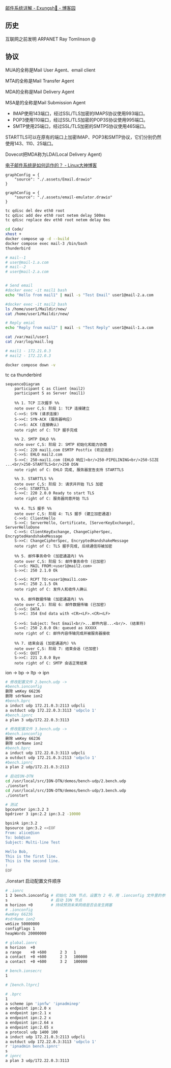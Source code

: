 [邮件系统详解 - Exungsh💫 - 博客园](https://www.cnblogs.com/exungsh/p/15890891.html)

## 历史

互联网之前发明 ARPANET  Ray Tomlinson  @

## 协议

MUA的全称是Mail User Agent、email client

MTA的全称是Mail Transfer Agent

MDA的全称是Mail Delivery Agent

MSA是的全称是Mail Submission Agent

- IMAP使用143端口，经过SSL/TLS加密的IMAPS协议使用993端口。
- POP3使用110端口，经过SSL/TLS加密的POP3S协议使用995端口。
- SMTP使用25端口，经过SSL/TLS加密的SMTPS协议使用465端口。

STARTTLS可以在原有的端口上加密IMAP、POP3和SMTP协议，它们分别仍然使用143、110、25端口。

Dovecot把MDA称为LDA(Local Delivery Agent)

[电子邮件系统是如何运作的？ - Linux大神博客](https://www.linuxdashen.com/电子邮件系统是如何运作的？)

```drawio
graphConfig = {
    "source": "./.assets/Email.drawio"
}
```

```drawio
graphConfig = {
    "source": "./.assets/email-emulator.drawio"
}
```

```bash
tc qdisc del dev eth0 root
tc qdisc add dev eth0 root netem delay 500ms
tc qdisc replace dev eth0 root netem delay 0ms

cd Code/
xhost +
docker compose up -d --build
docker compose exec mail-3 /bin/bash
thunderbird

# mail--1
# user@mail-1.a.com
# mail--2
# user@mail-2.a.com


# Send email
#docker exec -it mail1 bash
echo "Hello from mail1" | mail -s "Test Email" user1@mail-2.a.com

#docker exec -it mail2 bash
ls /home/user1/Maildir/new/
cat /home/user1/Maildir/new/

# Reply emial
echo "Reply from mail2" | mail -s "Test Reply" user1@mail-1.a.com

cat /var/mail/user1
cat /var/log/mail.log

# mail1 - 172.21.0.3
# mail2 - 172.22.0.3

docker compose down -v
```

tc ca thunderbird

```mermaid
sequenceDiagram
    participant C as Client (mail2)
    participant S as Server (mail1)

    %% 1. TCP 三次握手 %%
    note over C,S: 阶段 1: TCP 连接建立
    C->>S: SYN (请求连接)
    S->>C: SYN-ACK (服务器响应)
    C->>S: ACK (连接确认)
    note right of C: TCP 握手完成

    %% 2. SMTP EHLO %%
    note over C,S: 阶段 2: SMTP 初始化和能力协商
    S->>C: 220 mail1.com ESMTP Postfix (欢迎消息)
    C->>S: EHLO mail2.com
    S->>C: 250-mail1.com (EHLO 响应)<br/>250-PIPELINING<br/>250-SIZE ...<br/>250-STARTTLS<br/>250 DSN
    note right of C: EHLO 完成, 服务器宣告支持 STARTTLS

    %% 3. STARTTLS %%
    note over C,S: 阶段 3: 请求并开始 TLS 加密
    C->>S: STARTTLS
    S->>C: 220 2.0.0 Ready to start TLS
    note right of C: 服务器同意开始 TLS

    %% 4. TLS 握手 %%
    note over C,S: 阶段 4: TLS 握手 (建立加密通道)
    C->>S: ClientHello
    S->>C: ServerHello, Certificate, [ServerKeyExchange], ServerHelloDone
    C->>S: ClientKeyExchange, ChangeCipherSpec, EncryptedHandshakeMessage
    S->>C: ChangeCipherSpec, EncryptedHandshakeMessage
    note right of C: TLS 握手完成, 后续通信将被加密

    %% 5. 邮件事务命令 (加密通道内) %%
    note over C,S: 阶段 5: 邮件事务命令 (已加密)
    C->>S: MAIL FROM:<user1@mail2.com>
    S->>C: 250 2.1.0 Ok

    C->>S: RCPT TO:<user1@mail1.com>
    S->>C: 250 2.1.5 Ok
    note right of C: 发件人和收件人确认

    %% 6. 邮件数据传输 (加密通道内) %%
    note over C,S: 阶段 6: 邮件数据传输 (已加密)
    C->>S: DATA
    S->>C: 354 End data with <CR><LF>.<CR><LF>

    C->>S: Subject: Test Email<br/>...邮件内容...<br/>. (结束符)
    S->>C: 250 2.0.0 Ok: queued as XXXXX
    note right of C: 邮件内容传输完成并被服务器接收

    %% 7. 结束会话 (加密通道内) %%
    note over C,S: 阶段 7: 结束会话 (已加密)
    C->>S: QUIT
    S->>C: 221 2.0.0 Bye
    note right of C: SMTP 会话正常结束
```



ion -> bp -> ltp -> ipn

```bash
# 修改配置文件 2.bench.udp -> 
#bench.ionconfig
删除 wmKey 66236
删除 sdrName ion2
#bench.bprc
a induct udp 172.21.0.3:2113 udpcli
a outduct udp 172.22.0.3:3113 'udpclo 1'
#bench.ipnrc
a plan 3 udp/172.22.0.3:3113

# 修改配置文件 3.bench.udp -> 
#bench.ionconfig
删除 wmKey 66236
删除 sdrName ion2
#bench.bprc
a induct udp 172.22.0.3:3113 udpcli
a outduct udp 172.21.0.3:2113 'udpclo 1'
#bench.ipnrc
a plan 2 udp/172.21.0.3:2113

# 启动ION-DTN
cd /usr/local/src/ION-DTN/demos/bench-udp/2.bench.udp
./ionstart
cd /usr/local/src/ION-DTN/demos/bench-udp/3.bench.udp
./ionstart

# 测试
bpcounter ipn:3.2 3
bpdriver 3 ipn:2.2 ipn:3.2 -10000

bpsink ipn:3.2
bpsource ipn:3.2 <<EOF
From: alice@ion
To: bob@ion
Subject: Multi-line Test

Hello Bob,
This is the first line.
This is the second line.
!
EOF
```



./ionstart 启动配置文件顺序

```bash
# .ionrc
1 2 bench.ionconfig	# 初始化 ION 节点，设置为 2 号，用 .ionconfig 文件里的参数来配置数据存储区和共享内存等核心资源
s					# 启动 ION 节点
m horizon +0		# 持续预测未来网络是否会发生拥塞
# .ionconfig
#wmKey 66236
#sdrName ion2
wmSize 50000000
configFlags 1
heapWords 20000000

# global.ionrc
m horizon  +0
a range    +0 +600		2 3   1
a contact  +0 +600		2 3   100000
a contact  +0 +600		3 2   100000

# bench.ionsecrc
1

# [bench.ltprc]

# .bprc
1
a scheme ipn 'ipnfw' 'ipnadminep'
a endpoint ipn:2.0 x
a endpoint ipn:2.1 x
a endpoint ipn:2.2 x
a endpoint ipn:2.64 x
a endpoint ipn:2.65 x
a protocol udp 1400 100
a induct udp 172.21.0.3:2113 udpcli
a outduct udp 172.22.0.3:3113 'udpclo 1'
r 'ipnadmin bench.ipnrc'
s
# ipnrc
a plan 3 udp/172.22.0.3:3113
```
